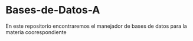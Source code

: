 # Bases-de-Datos-A
En este repositorio encontraremos el manejador de bases de datos para la materia coorespondiente 
